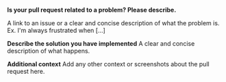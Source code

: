 **Is your pull request related to a problem? Please describe.**

A link to an issue or a clear and concise description of what the problem is. Ex. I'm always frustrated when [...]

**Describe the solution you have implemented**
A clear and concise description of what happens.

**Additional context**
Add any other context or screenshots about the pull request here.
